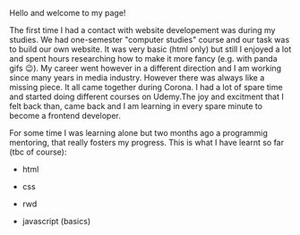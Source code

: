 Hello and welcome to my page!

The first time I had a contact with website developement was during my studies. We had one-semester "computer studies" course and our task was to build our own website. It was very basic (html only) but still I enjoyed a lot and spent hours researching how to make it more fancy (e.g. with panda gifs 😉). My career went however in a different direction and I am working since many years in media industry. However there was always like a missing piece. It all came together during Corona. I had a lot of spare time and started doing different courses on Udemy.The joy and excitment that I felt back than, came back and I am learning in every spare minute to become a frontend developer.

For some time I was learning alone but two months ago a programmig mentoring, that really fosters my progress. This is what I have learnt so far (tbc of course):

- html

- css

- rwd

- javascript (basics)


